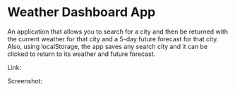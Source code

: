 # Weather Dashboard App

An application that allows you to search for a city and then be returned with the current weather for that city and a 5-day future forecast for that city. Also, using localStorage, the app saves any search city and it can be clicked to return to its weather and future forecast.

Link:

Screenshot: 
